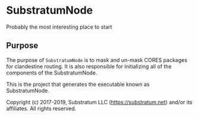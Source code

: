 # SubstratumNode
Probably the most interesting place to start

## Purpose
The purpose of `SubstratumNode` is to mask and un-mask CORES packages for clandestine routing.
It is also responsible for initializing all of the components of the SubstratumNode.

This is the project that generates the executable known as SubstratumNode.


Copyright (c) 2017-2019, Substratum LLC (https://substratum.net) and/or its affiliates. All rights reserved.
